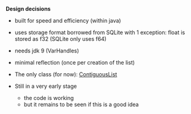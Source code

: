 **Design decisions**
* built for speed and efficiency (within java)
* uses storage format borrowed from SQLite with 1 exception: float is stored as f32 (SQLite only uses f64)
* needs jdk 9 (VarHandles)
* minimal reflection (once per creation of the list)

* The only class (for now): [ContiguousList](https://github.com/shautvast/Contiguous/blob/main/src/main/java/nl/sanderhautvast/contiguous/ContiguousList.java)

* Still in a very early stage
  * the code is working
  * but it remains to be seen if this is a good idea